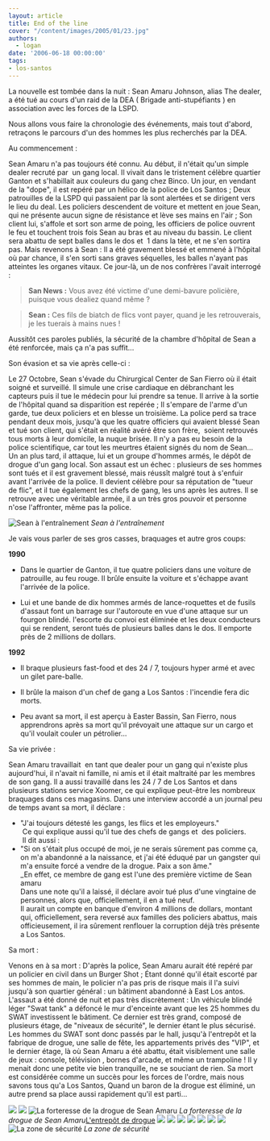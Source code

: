 ```yaml
---
layout: article
title: End of the line
cover: "/content/images/2005/01/23.jpg"
authors:
  - logan
date: '2006-06-18 00:00:00'
tags:
- los-santos
---
```


La nouvelle est tombée&nbsp;dans la nuit&nbsp;: Sean Amaru Johnson, alias The dealer, a été tué au cours d'un raid de la DEA ( Brigade anti-stupéfiants ) en association avec les forces de la LSPD.

Nous allons vous faire la chronologie des événements, mais tout d'abord, retraçons le parcours d'un des hommes les plus recherchés par la DEA.

Au commencement :

Sean Amaru n'a pas toujours été connu. Au début, il n'était qu'un simple dealer recruté par&nbsp; un gang local. Il vivait dans le tristement célèbre quartier Ganton et s'habillait aux couleurs du gang chez Binco. Un jour, en vendant de la "dope", il est repéré par un hélico de la police de Los Santos ; Deux patrouilles de la LSPD qui passaient par là sont alertées et se dirigent vers le lieu du deal. Les policiers descendent de voiture et mettent en joue Sean, qui ne présente aucun signe de résistance et lève ses mains en l'air ; Son client lui, s'affole et sort son arme de poing, les officiers de police ouvrent le feu et touchent&nbsp;trois fois Sean au bras et au niveau du bassin. Le client sera abattu de&nbsp;sept balles dans le dos et&nbsp; 1 dans la tète, et ne s'en sortira pas. Mais revenons&nbsp;à Sean : Il a été gravement blessé et emmené&nbsp;à l'hôpital où par chance, il s'en sorti sans graves séquelles, les balles n'ayant pas atteintes les organes vitaux. Ce jour-là, un de nos confrères l'avait interrogé :

> **San News&nbsp;:** Vous avez été victime d'une demi-bavure policière, puisque vous dealiez quand même ?

> **Sean :** Ces fils de&nbsp;biatch de flics vont payer, quand je les retrouverais, je les tuerais&nbsp;à mains nues !

Aussitôt ces paroles publiés, la sécurité de la chambre d'hôpital de Sean a été renforcée, mais ça n'a pas suffit...

Son évasion et sa vie après celle-ci :

Le 27 Octobre, Sean s'évade du Chirurgical Center de San Fierro où il était soigné et surveillé. Il simule une crise cardiaque en débranchant les capteurs puis il tue le médecin pour lui prendre sa tenue. Il arrive&nbsp;à la sortie de l'hôpital quand sa disparition est repérée ; Il s'empare de l'arme d'un garde, tue&nbsp;deux policiers et en blesse un troisième. La police perd sa trace pendant&nbsp;deux mois, jusqu'à que les&nbsp;quatre officiers qui avaient blessé Sean et tué son client, qui s'était en réalité avéré être son frère,&nbsp; soient retrouvés tous morts&nbsp;à leur domicile, la nuque brisée. Il n'y a pas eu besoin de la police scientifique, car tout les meurtres étaient signés du nom de Sean...  
Un an plus tard, il attaque, lui et un groupe d'hommes armés, le dépôt de drogue d'un gang local. Son assaut est un échec : plusieurs de ses hommes sont tués et il est gravement blessé, mais réussît malgré tout&nbsp;à s'enfuir avant l'arrivée de la police. Il devient célèbre pour sa réputation de "tueur de flic", et il tue également les chefs de gang, les uns après les autres. Il se retrouve avec une véritable armée, il a un très gros pouvoir et personne n'ose l'affronter, même pas la police.

![Sean à l'entraînement](/content/images/2005/01/11.jpg)
_Sean à l'entraînement_

Je vais vous parler de ses gros casses, braquages et autre gros coups:

**1990**

- Dans le quartier de Ganton, il tue quatre policiers dans une voiture de patrouille, au feu rouge. Il brûle ensuite la voiture et s'échappe avant l'arrivée de la police.

- Lui et une bande de&nbsp;dix hommes armés de lance-roquettes et de fusils d'assaut font un barrage sur l'autoroute en vue d'une attaque sur un fourgon blindé. l'escorte du convoi est éliminée et les&nbsp;deux conducteurs qui se rendent, seront tués de plusieurs balles dans le dos. Il emporte près de 2 millions de dollars.

**1992**

- Il braque plusieurs fast-food et des 24 / 7, toujours hyper armé et avec un gilet pare-balle.

- Il brûle la maison d'un chef de gang a Los Santos :&nbsp;l'incendie fera&nbsp;dic morts.

- Peu avant sa mort, il est aperçu&nbsp;à Easter Bassin, San Fierro, nous apprendrons après sa mort qu'il prévoyait une attaque sur un cargo et qu'il voulait couler un pétrolier...

Sa vie privée :

Sean Amaru travaillait&nbsp; en tant que dealer pour un gang qui n'existe plus aujourd'hui, il n'avait ni famille, ni amis et il était maltraité par les membres de son gang. Il a aussi travaillé dans les 24 / 7 de Los Santos et dans plusieurs stations service Xoomer, ce qui explique peut-être les nombreux braquages dans ces magasins. Dans une interview accordé a un journal peu de temps avant sa mort, il déclare :

- "J'ai toujours détesté les gangs, les flics et les employeurs."  
&nbsp;Ce qui explique aussi qu'il tue des chefs de gangs et&nbsp; des policiers.  
&nbsp;Il dit aussi :
- "Si on s'était plus occupé de moi, je ne serais sûrement pas comme ça, on m'a abandonné a la naissance, et j'ai été éduqué par un gangster qui m'a ensuite forcé a vendre de la drogue. Paix a son âme."  
\_En effet, ce membre de gang est l'une des première victime de Sean amaru  
Dans une note qu'il a laissé, il déclare avoir tué plus d'une vingtaine de personnes, alors que, officiellement, il en a tué neuf.  
Il aurait un compte en banque d'environ 4 millions de dollars, montant qui, officiellement, sera reversé aux familles des policiers abattus, mais officieusement, il ira sûrement renflouer la corruption déjà très présente a Los Santos.

Sa mort :

Venons en à sa mort : D'après la police, Sean Amaru aurait été repéré par un policier en civil dans un Burger Shot ; Étant donné qu'il était escorté par ses hommes de main, le policier n'a pas pris de risque mais il l'a suivi jusqu'à son quartier général :&nbsp;un bâtiment abandonné&nbsp;à East Los antos. L'assaut a été donné de nuit et pas très discrètement : Un véhicule blindé léger "Swat tank" a défoncé le mur d'enceinte avant que les 25 hommes du SWAT investissent le bâtiment. Ce dernier est très grand, composé de plusieurs étage, de "niveaux de sécurité", le dernier étant le plus sécurisé. Les hommes du SWAT sont donc passés par le hall, jusqu'à l'entrepôt et la fabrique de drogue, une salle de fête, les appartements privés des "VIP", et le dernier étage, là où Sean Amaru a été abattu, était visiblement une salle de jeux : console, télévision , bornes d'arcade, et même un trampoline ! Il y menait donc une petite vie bien tranquille, ne se souciant de rien. Sa mort est considérée comme un succès pour les forces de l'ordre, mais nous savons tous qu'a Los Santos, Quand un baron de la drogue est éliminé, un autre prend sa place aussi rapidement qu'il est parti...

![](/content/images/2005/01/num2.jpg)
![](/content/images/2005/01/3.jpg)
![La forteresse de la drogue de Sean Amaru](/content/images/2005/01/5.jpg)
_La forteresse de la drogue de Sean Amaru_[L'entrepôt de drogue](/content/images/2005/01/6.jpg)
![](/content/images/2005/01/4.jpg)
![](/content/images/2005/01/24.jpg)
![](/content/images/2005/01/23.jpg)
![](/content/images/2005/01/28.jpg)
![](/content/images/2005/01/22.jpg)
![](/content/images/2005/01/26.jpg)
![](/content/images/2005/01/30.jpg)
![La zone de sécurité](/content/images/2005/01/29.jpg)
_La zone de sécurité_
